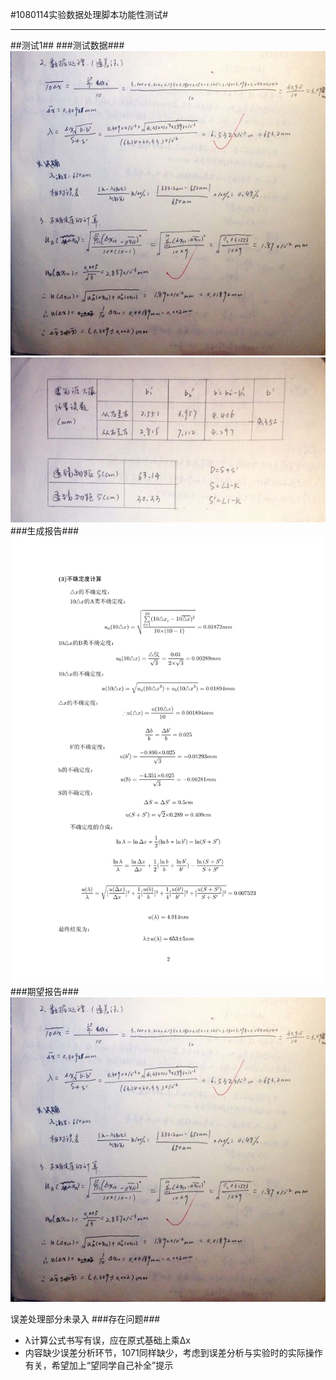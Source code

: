 #1080114实验数据处理脚本功能性测试#

---

##测试1##
###测试数据###
![data1](./Resources/1080114Report1_1.jpg)
![data2](./Resources/1080114TestData2.jpg)
###生成报告###
![report1](./Resources/1080114TestReport1.jpg)
###期望报告###
![report2](./Resources/1080114Report1_1.jpg)

误差处理部分未录入
###存在问题###

 - λ计算公式书写有误，应在原式基础上乘∆x
 - 内容缺少误差分析环节，1071同样缺少，考虑到误差分析与实验时的实际操作有关，希望加上“望同学自己补全”提示
